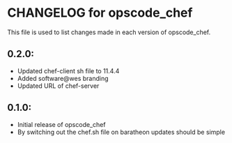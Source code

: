 # CHANGELOG for opscode_chef

This file is used to list changes made in each version of opscode_chef.

## 0.2.0:

* Updated chef-client sh file to 11.4.4
* Added software@wes branding
* Updated URL of chef-server

## 0.1.0:

* Initial release of opscode_chef
* By switching out the chef.sh file on baratheon updates should be simple